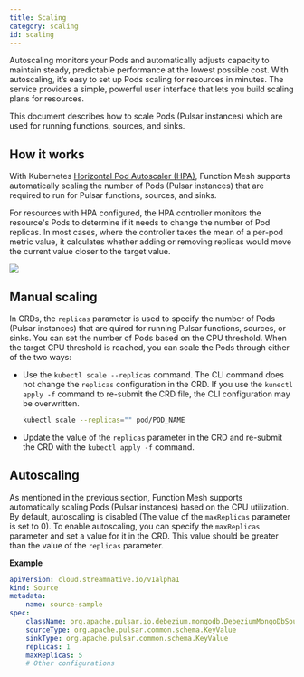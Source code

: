 ```yaml
---
title: Scaling
category: scaling
id: scaling
---
```


Autoscaling monitors your Pods and automatically adjusts capacity to maintain steady, predictable performance at the lowest possible cost. With autoscaling, it’s easy to set up Pods scaling for resources in minutes. The service provides a simple, powerful user interface that lets you build scaling plans for resources.

This document describes how to scale Pods (Pulsar instances) which are used for running functions, sources, and sinks.

## How it works

With Kubernetes [Horizontal Pod Autoscaler (HPA)](https://kubernetes.io/docs/tasks/run-application/horizontal-Pod-autoscale/), Function Mesh supports automatically scaling the number of Pods (Pulsar instances) that are required to run for Pulsar functions, sources, and sinks.

For resources with HPA configured, the HPA controller monitors the resource's Pods to determine if it needs to change the number of Pod replicas. In most cases, where the controller takes the mean of a per-pod metric value, it calculates whether adding or removing replicas would move the current value closer to the target value.

![](../assets/scaling.png)

## Manual scaling

In CRDs, the `replicas` parameter is used to specify the number of Pods (Pulsar instances) that are quired for running Pulsar functions, sources, or sinks. You can set the number of Pods based on the CPU threshold. When the target CPU threshold is reached, you can scale the Pods through either of the two ways:

- Use the `kubectl scale --replicas` command. The CLI command does not change the `replicas` configuration in the CRD. If you use the `kunectl apply -f` command to re-submit the CRD file, the CLI configuration may be overwritten.

    ```bash
    kubectl scale --replicas="" pod/POD_NAME
    ```
- Update the value of the `replicas` parameter in the CRD and re-submit the CRD with the `kubectl apply -f` command.

## Autoscaling

As mentioned in the previous section, Function Mesh supports automatically scaling Pods (Pulsar instances) based on the CPU utilization. By default, autoscaling is disabled (The value of the `maxReplicas` parameter is set to 0). To enable autoscaling, you can specify the `maxReplicas` parameter and set a value for it in the CRD. This value should be greater than the value of the `replicas` parameter.

**Example**

```yml
apiVersion: cloud.streamnative.io/v1alpha1
kind: Source
metadata:
    name: source-sample
spec:
    className: org.apache.pulsar.io.debezium.mongodb.DebeziumMongoDbSource
    sourceType: org.apache.pulsar.common.schema.KeyValue
    sinkType: org.apache.pulsar.common.schema.KeyValue
    replicas: 1
    maxReplicas: 5
    # Other configurations
```